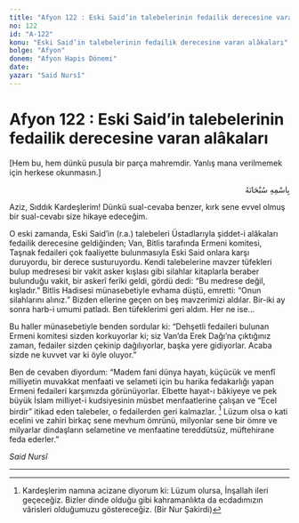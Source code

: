 ```yaml
---
title: "Afyon 122 : Eski Said’in talebelerinin fedailik derecesine varan alâkaları "
no: 122
id: "A-122"
konu: "Eski Said’in talebelerinin fedailik derecesine varan alâkaları"
bolge: "Afyon"
donem: "Afyon Hapis Dönemi"
date: 
yazar: "Said Nursî"
---
```


# Afyon 122 : Eski Said’in talebelerinin fedailik derecesine varan alâkaları

<p class="takdim">[Hem bu, hem dünkü pusula bir parça mahremdir. Yanlış mana verilmemek için herkese okunmasın.]</p>

<p class="arabic" dir="rtl" title="Meal: “Her türlü noksan sıfatlardan yüce olan Allah’ın adıyla.”">بِاسْمِهِ سُبْحَانَهُ</p>

Aziz, Sıddık Kardeşlerim! Dünkü sual-cevaba benzer, kırk sene evvel olmuş bir sual-cevabı size hikaye edeceğim.

O eski zamanda, Eski Said’in (r.a.) talebeleri Üstadlarıyla şiddet-i alâkaları fedailik derecesine geldiğinden; Van, Bitlis tarafında Ermeni komitesi, Taşnak fedaileri çok faaliyette bulunmasıyla Eski Said onlara karşı duruyordu, bir derece susturuyordu. Kendi talebelerine mavzer tüfekleri bulup medresesi bir vakit asker kışlası gibi silahlar kitaplarla beraber bulunduğu vakit, bir askerî ferîki geldi, gördü dedi: “Bu medrese değil, kışladır.” Bitlis Hadisesi münasebetiyle evhama düştü, emretti: “Onun silahlarını alınız.” Bizden ellerine geçen on beş mavzerimizi aldılar. Bir-iki ay sonra harb-i umumi patladı. Ben tüfeklerimi geri aldım. Her ne ise...

Bu haller münasebetiyle benden sordular ki: “Dehşetli fedaileri bulunan Ermeni komitesi sizden korkuyorlar ki; siz Van’da Erek Dağı’na çıktığınız zaman, fedailer sizden çekinip dağılıyorlar, başka yere gidiyorlar. Acaba sizde ne kuvvet var ki öyle oluyor.”

Ben de cevaben diyordum: “Madem fani dünya hayatı, küçücük ve menfî milliyetin muvakkat menfaati ve selameti için bu harika fedakarlığı yapan Ermeni fedaileri karşımızda görünüyorlar. Elbette hayat-ı bâkiyeye ve pek büyük İslam milliyet-i kudsiyesinin müsbet menfaatlerine çalışan ve “Ecel birdir” itikad eden talebeler, o fedailerden geri kalmazlar. [^1] Lüzum olsa o kati ecelini ve zahiri birkaç sene mevhum ömrünü, milyonlar sene bir ömre ve milyarlar dindaşların selametine ve menfaatine tereddütsüz, müftehirane feda ederler.”

*Said Nursî*

***
[^1]: Kardeşlerim namına acizane diyorum ki: Lüzum olursa, İnşallah ileri geçeceğiz. Bizler dinde olduğu gibi kahramanlıkta da ecdadımızın vârisleri olduğumuzu göstereceğiz. (Bir Nur Şakirdi)
